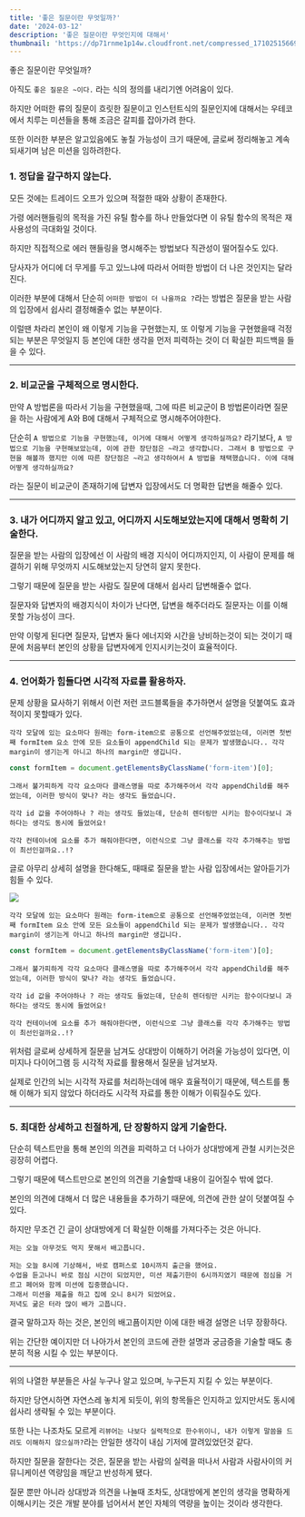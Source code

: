 ```yaml
---
title: '좋은 질문이란 무엇일까?'
date: '2024-03-12'
description: '좋은 질문이란 무엇인지에 대해서'
thumbnail: 'https://dp71rnme1p14w.cloudfront.net/compressed_1710251566947--.png'
---
```


좋은 질문이란 무엇일까?

아직도 `좋은 질문은 ~이다.` 라는 식의 정의를 내리기엔 어려움이 있다.

하지만 어떠한 류의 질문이 흐릿한 질문이고 인스턴트식의 질문인지에 대해서는 우테코에서 치루는 미션들을 통해 조금은 갈피를 잡아가려 한다.

또한 이러한 부분은 알고있음에도 놓칠 가능성이 크기 때문에, 글로써 정리해놓고 계속 되새기며 남은 미션을 임하려한다.

### 1. 정답을 갈구하지 않는다.

모든 것에는 트레이드 오프가 있으며 적절한 때와 상황이 존재한다.

가령 에러핸들링의 목적을 가진 유틸 함수를 하나 만들었다면 이 유틸 함수의 목적은 재사용성의 극대화일 것이다.

하지만 직접적으로 에러 핸들링을 명시해주는 방법보다 직관성이 떨어질수도 있다.

당사자가 어디에 더 무게를 두고 있느냐에 따라서 어떠한 방법이 더 나은 것인지는 달라진다.

이러한 부분에 대해서 단순히 `어떠한 방법이 더 나을까요 ?`라는 방법은 질문을 받는 사람의 입장에서 쉽사리 결정해줄수 없는 부분이다.

이럴땐 차라리 본인이 왜 이렇게 기능을 구현했는지, 또 이렇게 기능을 구현했을때 걱정되는 부분은 무엇일지 등 본인에 대한 생각을 먼저 피력하는 것이 더 확실한 피드백을 들을 수 있다.

---

### 2. 비교군을 구체적으로 명시한다.

만약 A 방법론을 따라서 기능을 구현했을때, 그에 따른 비교군이 B 방법론이라면 질문을 하는 사람에게 A와 B에 대해서 구체적으로 명시해주어야한다.

단순히 `A 방법으로 기능을 구현했는데, 이거에 대해서 어떻게 생각하실까요?` 라기보다,
`A 방법으로 기능을 구현해보았는데, 이에 관한 장단점은 ~라고 생각합니다. 그래서 B 방법으로 구현을 해볼까 했지만 이에 따른 장단점은 ~라고 생각하여서 A 방법을 채택했습니다. 이에 대해 어떻게 생각하실까요?`

라는 질문이 비교군이 존재하기에 답변자 입장에서도 더 명확한 답변을 해줄수 있다.

---

### 3. 내가 어디까지 알고 있고, 어디까지 시도해보았는지에 대해서 명확히 기술한다.

질문을 받는 사람의 입장에선 이 사람의 배경 지식이 어디까지인지, 이 사람이 문제를 해결하기 위해 무엇까지 시도해보았는지 당연히 알지 못한다.

그렇기 때문에 질문을 받는 사람도 질문에 대해서 쉽사리 답변해줄수 없다.

질문자와 답변자의 배경지식이 차이가 난다면, 답변을 해주더라도 질문자는 이를 이해 못할 가능성이 크다.

만약 이렇게 된다면 질문자, 답변자 둘다 에너지와 시간을 낭비하는것이 되는 것이기 때문에 처음부터 본인의 상황을 답변자에게 인지시키는것이 효율적이다.

---

### 4. 언어화가 힘들다면 시각적 자료를 활용하자.

문제 상황을 묘사하기 위해서 이런 저런 코드블록들을 추가하면서 설명을 덧붙여도 효과적이지 못할때가 있다.

```
각각 모달에 있는 요소마다 원래는 form-item으로 공통으로 선언해주었었는데, 이러면 첫번째 formItem 요소 안에 모든 요소들이 appendChild 되는 문제가 발생했습니다.. 각각 margin이 생기는게 아니고 하나의 margin만 생깁니다.
```

```javascript
const formItem = document.getElementsByClassName('form-item')[0];
```

```
그래서 불가피하게 각각 요소마다 클래스명을 따로 추가해주어서 각각 appendChild를 해주었는데, 이러한 방식이 맞나? 라는 생각도 들었습니다.

각각 id 값을 주어야하나 ? 라는 생각도 들었는데, 단순히 렌더링만 시키는 함수이다보니 과하다는 생각도 동시에 들었어요!

각각 컨테이너에 요소를 추가 해줘야한다면, 이런식으로 그냥 클래스를 각각 추가해주는 방법이 최선인걸까요..!?

```

글로 아무리 상세히 설명을 한다해도, 때때로 질문을 받는 사람 입장에서는 알아듣기가 힘들 수 있다.

![](https://dp71rnme1p14w.cloudfront.net/compressed_1710247648082-311485166-625a6f43-223d-46a7-aab4-b99629606e71.png)

```
각각 모달에 있는 요소마다 원래는 form-item으로 공통으로 선언해주었었는데, 이러면 첫번째 formItem 요소 안에 모든 요소들이 appendChild 되는 문제가 발생했습니다.. 각각 margin이 생기는게 아니고 하나의 margin만 생깁니다.
```

```javascript
const formItem = document.getElementsByClassName('form-item')[0];
```

```
그래서 불가피하게 각각 요소마다 클래스명을 따로 추가해주어서 각각 appendChild를 해주었는데, 이러한 방식이 맞나? 라는 생각도 들었습니다.

각각 id 값을 주어야하나 ? 라는 생각도 들었는데, 단순히 렌더링만 시키는 함수이다보니 과하다는 생각도 동시에 들었어요!

각각 컨테이너에 요소를 추가 해줘야한다면, 이런식으로 그냥 클래스를 각각 추가해주는 방법이 최선인걸까요..!?
```

위처럼 글로써 상세하게 질문을 남겨도 상대방이 이해하기 어려울 가능성이 있다면, 이미지나 다이어그램 등 시각적 자료를 활용해서 질문을 남겨보자.

실제로 인간의 뇌는 시각적 자료를 처리하는데에 매우 효율적이기 때문에, 텍스트를 통해 이해가 되지 않았다 하더라도 시각적 자료를 통한 이해가 이뤄질수도 있다.

---

### 5. 최대한 상세하고 친절하게, 단 장황하지 않게 기술한다.

단순히 텍스트만을 통해 본인의 의견을 피력하고 더 나아가 상대방에게 관철 시키는것은 굉장히 어렵다.

그렇기 때문에 텍스트만으로 본인의 의견을 기술할때 내용이 길어질수 밖에 없다.

본인의 의견에 대해서 더 많은 내용들을 추가하기 때문에, 의견에 관한 살이 덧붙여질 수 있다.

하지만 무조건 긴 글이 상대방에게 더 확실한 이해를 가져다주는 것은 아니다.

```
저는 오늘 아무것도 먹지 못해서 배고픕니다.
```

```
저는 오늘 8시에 기상해서, 바로 캠퍼스로 10시까지 출근을 했어요.
수업을 듣고나니 바로 점심 시간이 되었지만, 미션 제출기한이 6시까지였기 때문에 점심을 거르고 페어와 함께 미션에 집중했습니다.
그래서 미션을 제출을 하고 집에 오니 8시가 되었어요.
저녁도 굶은 터라 많이 배가 고픕니다.
```

결국 말하고자 하는 것은, 본인의 배고픔이지만 이에 대한 배경 설명은 너무 장황하다.

위는 간단한 예이지만 더 나아가서 본인의 코드에 관한 설명과 궁금증을 기술할 때도 충분히 적용 시킬 수 있는 부분이다.

---

위의 나열한 부분들은 사실 누구나 알고 있으며, 누구든지 지킬 수 있는 부분이다.

하지만 당연시하면 자연스레 놓치게 되듯이, 위의 항목들은 인지하고 있지만서도 동시에 쉽사리 생략될 수 있는 부분이다.

또한 나는 나조차도 모르게 `리뷰어는 나보다 실력적으로 한수위이니, 내가 이렇게 말씀을 드려도 이해하지 않으실까?`라는 안일한 생각이 내심 기저에 깔려있었던것 같다.

하지만 질문을 잘한다는 것은, 질문을 받는 사람의 실력을 떠나서 사람과 사람사이의 커뮤니케이션 역량임을 깨닫고 반성하게 됐다.

질문 뿐만 아니라 상대방과 의견을 나눌때 조차도, 상대방에게 본인의 생각을 명확하게 이해시키는 것은 개발 분야를 넘어서서 본인 자체의 역량을 높이는 것이라 생각한다.

